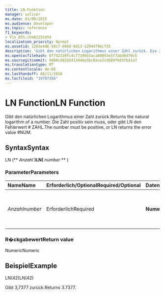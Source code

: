 ```yaml
---
title: LN-Funktion
manager: soliver
ms.date: 03/09/2015
ms.audience: Developer
ms.topic: reference
f1_keywords:
- Vis_DSS.chm82251454
localization_priority: Normal
ms.assetid: 1265e4d6-58c7-896d-0d13-12944f96cf35
description: 'Gibt den natürlichen Logarithmus einer Zahl zurück. Die Zahl positiv sein muss, oder gibt LN den Fehlerwert # ZAHL.'
ms.openlocfilehash: 0f742159fc4c77196b3aca80893e5f7abd6d70c5
ms.sourcegitcommit: 9d60cd82b5413446e5bc8ace2cd689f683fb41a7
ms.translationtype: MT
ms.contentlocale: de-DE
ms.lasthandoff: 06/11/2018
ms.locfileid: "19797356"
---
```

# <a name="ln-function"></a><span data-ttu-id="d7347-104">LN Function</span><span class="sxs-lookup"><span data-stu-id="d7347-104">LN Function</span></span>

<span data-ttu-id="d7347-105">Gibt den natürlichen Logarithmus einer Zahl zurück.</span><span class="sxs-lookup"><span data-stu-id="d7347-105">Returns the natural logarithm of a number.</span></span> <span data-ttu-id="d7347-106">Die Zahl positiv sein muss, oder gibt LN den Fehlerwert # ZAHL.</span><span class="sxs-lookup"><span data-stu-id="d7347-106">The number must be positive, or LN returns the error value #NUM.</span></span>
  
## <a name="syntax"></a><span data-ttu-id="d7347-107">Syntax</span><span class="sxs-lookup"><span data-stu-id="d7347-107">Syntax</span></span>

<span data-ttu-id="d7347-108">LN (** *Anzahl* **)</span><span class="sxs-lookup"><span data-stu-id="d7347-108">LN(** *number* ** )</span></span> 
  
### <a name="parameters"></a><span data-ttu-id="d7347-109">Parameter</span><span class="sxs-lookup"><span data-stu-id="d7347-109">Parameters</span></span>

|<span data-ttu-id="d7347-110">**Name**</span><span class="sxs-lookup"><span data-stu-id="d7347-110">**Name**</span></span>|<span data-ttu-id="d7347-111">**Erforderlich/Optional**</span><span class="sxs-lookup"><span data-stu-id="d7347-111">**Required/Optional**</span></span>|<span data-ttu-id="d7347-112">**Datentyp**</span><span class="sxs-lookup"><span data-stu-id="d7347-112">**Data Type**</span></span>|<span data-ttu-id="d7347-113">**Beschreibung**</span><span class="sxs-lookup"><span data-stu-id="d7347-113">**Description**</span></span>|
|:-----|:-----|:-----|:-----|
| <span data-ttu-id="d7347-114">_Anzahl_</span><span class="sxs-lookup"><span data-stu-id="d7347-114">_number_</span></span> <br/> |<span data-ttu-id="d7347-115">Erforderlich</span><span class="sxs-lookup"><span data-stu-id="d7347-115">Required</span></span>  <br/> |<span data-ttu-id="d7347-116">**Numerische**</span><span class="sxs-lookup"><span data-stu-id="d7347-116">**Numeric**</span></span> <br/> | <span data-ttu-id="d7347-117">Die Zahl, deren natürlicher Logarithmus ermittelt werden soll.</span><span class="sxs-lookup"><span data-stu-id="d7347-117">The number whose natural logarithm you want to find.</span></span>  <br/> |
   
### <a name="return-value"></a><span data-ttu-id="d7347-118">R�ckgabewert</span><span class="sxs-lookup"><span data-stu-id="d7347-118">Return value</span></span>

<span data-ttu-id="d7347-119">Numeric</span><span class="sxs-lookup"><span data-stu-id="d7347-119">Numeric</span></span>
  
## <a name="example"></a><span data-ttu-id="d7347-120">Beispiel</span><span class="sxs-lookup"><span data-stu-id="d7347-120">Example</span></span>

<span data-ttu-id="d7347-121">LN(42)</span><span class="sxs-lookup"><span data-stu-id="d7347-121">LN(42)</span></span> 
  
<span data-ttu-id="d7347-122">Gibt 3,7377 zurück.</span><span class="sxs-lookup"><span data-stu-id="d7347-122">Returns 3.7377.</span></span> 
  


